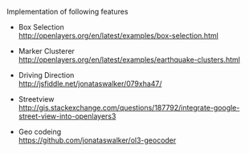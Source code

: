 Implementation of following features


  * Box Selection  
    http://openlayers.org/en/latest/examples/box-selection.html

  * Marker Clusterer  
    http://openlayers.org/en/latest/examples/earthquake-clusters.html

  * Driving Direction  
    http://jsfiddle.net/jonataswalker/079xha47/

  * Streetview  
    http://gis.stackexchange.com/questions/187792/integrate-google-street-view-into-openlayers3

  * Geo codeing  
    https://github.com/jonataswalker/ol3-geocoder

